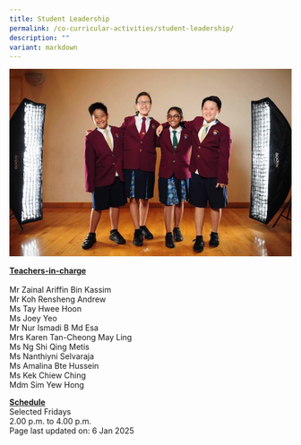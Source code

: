 ```yaml
---
title: Student Leadership
permalink: /co-curricular-activities/student-leadership/
description: ""
variant: markdown
---
```

<img src="/images/sl.jpeg">
<p><u><strong>Teachers-in-charge</strong></u><br><br>
	Mr Zainal Ariffin Bin Kassim<br>
	Mr Koh Rensheng Andrew<br>
	Ms Tay Hwee Hoon<br>
	Ms Joey Yeo<br>
	Mr Nur Ismadi B Md Esa<br>
	Mrs Karen Tan-Cheong May Ling<br>
	Ms Ng Shi Qing Metis<br>
	Ms Nanthiyni Selvaraja<br>
	Ms Amalina Bte Hussein<br>
	Ms Kek Chiew Ching<br>
	Mdm Sim Yew Hong</p>
<p><u><strong>Schedule</strong></u><br>
	Selected Fridays<br>2.00 p.m. to 4.00 p.m.<br>
	Page last updated on: 6 Jan 2025</p>